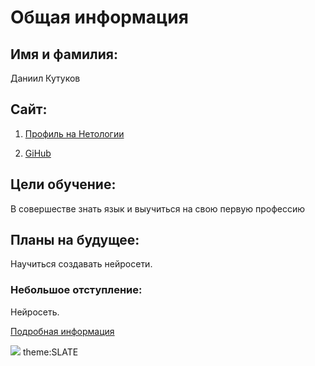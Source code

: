 # Общая информация
## Имя и фамилия:
Даниил Кутуков
## Сайт:
1. [Профиль на Нетологии](https://netology.ru/profile/8149266)

2. [GiHub](https://github.com/dfgion)
## Цели обучение:
В совершестве знать язык и выучиться на свою первую профессию
## Планы на будущее:
Научиться создавать нейросети.
### Небольшое отступление:
Нейросеть. 

[Подробная информация](https://ru.wikipedia.org/wiki/Нейронная_сеть)

![](https://imgur.com/TBb1s3O.gif)
theme:SLATE

 
